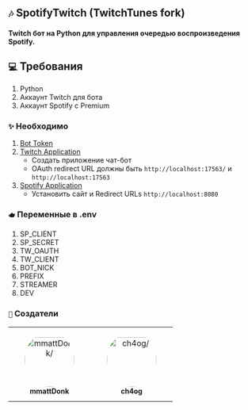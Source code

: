 ## `🎶`  SpotifyTwitch (TwitchTunes fork) 

#### Twitch бот на Python для управления очередью воспроизведения Spotify. 

## `💻` Требования

1. Python
2. Аккаунт Twitch для бота
3. Аккаунт Spotify с Premium 

### `✨` Необходимо

1. [Bot Token](https://twitchapps.com/tmi/)
2. [Twitch Application](https://dev.twitch.tv/console/apps/create)
   - Создать приложение чат-бот
   - OAuth redirect URL должны быть `http://localhost:17563/` и `http://localhost:17563`
3. [Spotify Application](https://developer.spotify.com/dashboard/applications)
   - Установить сайт и Redirect URLs `http://localhost:8080`

### `🫖` Переменные в .env
1. SP_CLIENT
2. SP_SECRET
3. TW_OAUTH
4. TW_CLIENT
5. BOT_NICK
6. PREFIX
7. STREAMER
8. DEV

### `🙌` Создатели

<table>
<tr>
    <td align="center" style="word-wrap: break-word; width: 150.0; height: 150.0">
        <a href=https://github.com/mmattDonk>
            <img src=https://avatars.githubusercontent.com/u/90123768?v=4 width="100;"  style="border-radius:50%;align-items:center;justify-content:center;overflow:hidden;padding-top:10px" alt=mmattDonk/>
            <br />
            <sub style="font-size:14px"><b>mmattDonk</b></sub>
        </a>
    </td>
    <td align="center" style="word-wrap: break-word; width: 150.0; height: 150.0">
        <a href=https://github.com/ch4og>
            <img src=https://avatars.githubusercontent.com/u/32384814?v=4 width="100;"  style="border-radius:50%;align-items:center;justify-content:center;overflow:hidden;padding-top:10px" alt=ch4og/>
            <br />
            <sub style="font-size:14px"><b>ch4og</b></sub>
        </a>
    </td>
</tr>
</table>